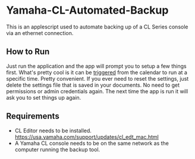 # Yamaha-CL-Automated-Backup
This is an applescript used to automate backing up of a CL Series console via an ethernet connection.

## How to Run
Just run the application and the app will prompt you to setup a few things first. What's pretty cool is it can be [triggered](https://www.idownloadblog.com/2018/10/19/mac-calendar-open-file-alerts/) from the calendar to run at a specific time. Pretty convenient.
If you ever need to reset the settings, just delete the settings file that is saved in your documents. No need to get permissions or admin credentials again. The next time the app is run it will ask you to set things up again.

## Requirements
* CL Editor needs to be installed. https://usa.yamaha.com/support/updates/cl_edt_mac.html
* A Yamaha CL console needs to be on the same network as the computer running the backup tool.
